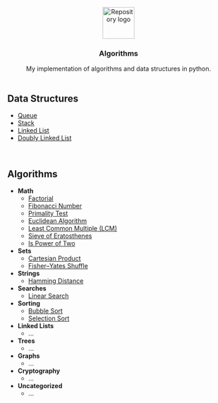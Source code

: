 <p align="center">
    <img src="branding/logo.png" alt="Repository logo" width="72" height="72">
</p>

<h3 align="center">Algorithms</h3>

<p align="center">
  My implementation of algorithms and data structures in python.
  <br>
  <br>
</p>

## Data Structures

- [Queue](./python/data-structures/queue.py)  
- [Stack](./python/data-structures/stack.py)
- [Linked List](./python/data-structures/linked-list.py)
- [Doubly Linked List](./python/data-structures/doubly-linked-list.py)

<br>

## Algorithms

- **Math**
  - [Factorial](./python/math/factorial.py)
  - [Fibonacci Number](./python/math/fibonacci.py)
  - [Primality Test](./python/math/prime.py)
  - [Euclidean Algorithm](./python/math/gcd.py)
  - [Least Common Multiple (LCM)](./python/math/lcm.py)
  - [Sieve of Eratosthenes](./python/math/sieve_of_erat.py)
  - [Is Power of Two](./python/math/power_of_two.py)
- **Sets**
  - [Cartesian Product](./python/sets/cartesian_product.py)
  - [Fisher–Yates Shuffle](./python/sets/fisher_yates_shuffle.py)
- **Strings**
  - [Hamming Distance](./python/strings/hamming_distance.py)
- **Searches**
  - [Linear Search](./python/search/linear_search.py)
- **Sorting**
  - [Bubble Sort](./python/sort/bubble_sort.py)
  - [Selection Sort](./python/sort/selection_sort.py)
- **Linked Lists**
  - ...
- **Trees**
  - ...
- **Graphs**
  - ...
- **Cryptography**
  - ...
- **Uncategorized**
  - ...
